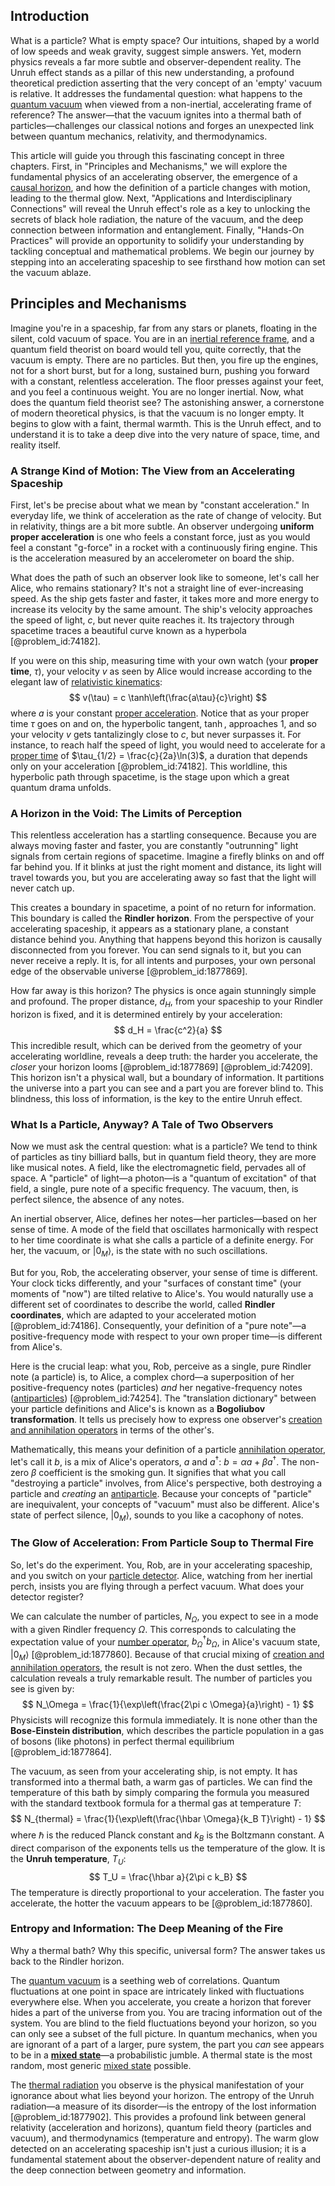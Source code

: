 ## Introduction
What is a particle? What is empty space? Our intuitions, shaped by a world of low speeds and weak gravity, suggest simple answers. Yet, modern physics reveals a far more subtle and observer-dependent reality. The Unruh effect stands as a pillar of this new understanding, a profound theoretical prediction asserting that the very concept of an 'empty' vacuum is relative. It addresses the fundamental question: what happens to the [quantum vacuum](@article_id:155087) when viewed from a non-inertial, accelerating frame of reference? The answer—that the vacuum ignites into a thermal bath of particles—challenges our classical notions and forges an unexpected link between quantum mechanics, relativity, and thermodynamics.

This article will guide you through this fascinating concept in three chapters. First, in "Principles and Mechanisms," we will explore the fundamental physics of an accelerating observer, the emergence of a [causal horizon](@article_id:157463), and how the definition of a particle changes with motion, leading to the thermal glow. Next, "Applications and Interdisciplinary Connections" will reveal the Unruh effect's role as a key to unlocking the secrets of black hole radiation, the nature of the vacuum, and the deep connection between information and entanglement. Finally, "Hands-On Practices" will provide an opportunity to solidify your understanding by tackling conceptual and mathematical problems. We begin our journey by stepping into an accelerating spaceship to see firsthand how motion can set the vacuum ablaze.

## Principles and Mechanisms

Imagine you're in a spaceship, far from any stars or planets, floating in the silent, cold vacuum of space. You are in an [inertial reference frame](@article_id:164600), and a quantum field theorist on board would tell you, quite correctly, that the vacuum is empty. There are no particles. But then, you fire up the engines, not for a short burst, but for a long, sustained burn, pushing you forward with a constant, relentless acceleration. The floor presses against your feet, and you feel a continuous weight. You are no longer inertial. Now, what does the quantum field theorist see? The astonishing answer, a cornerstone of modern theoretical physics, is that the vacuum is no longer empty. It begins to glow with a faint, thermal warmth. This is the Unruh effect, and to understand it is to take a deep dive into the very nature of space, time, and reality itself.

### A Strange Kind of Motion: The View from an Accelerating Spaceship

First, let's be precise about what we mean by "constant acceleration." In everyday life, we think of acceleration as the rate of change of velocity. But in relativity, things are a bit more subtle. An observer undergoing **uniform proper acceleration** is one who feels a constant force, just as you would feel a constant "g-force" in a rocket with a continuously firing engine. This is the acceleration measured by an accelerometer on board the ship.

What does the path of such an observer look like to someone, let's call her Alice, who remains stationary? It's not a straight line of ever-increasing speed. As the ship gets faster and faster, it takes more and more energy to increase its velocity by the same amount. The ship's velocity approaches the speed of light, $c$, but never quite reaches it. Its trajectory through spacetime traces a beautiful curve known as a hyperbola [@problem_id:74182].

If you were on this ship, measuring time with your own watch (your **proper time**, $\tau$), your velocity $v$ as seen by Alice would increase according to the elegant law of [relativistic kinematics](@article_id:158570):
$$
v(\tau) = c \tanh\left(\frac{a\tau}{c}\right)
$$
where $a$ is your constant [proper acceleration](@article_id:183995). Notice that as your proper time $\tau$ goes on and on, the hyperbolic tangent, $\tanh$, approaches 1, and so your velocity $v$ gets tantalizingly close to $c$, but never surpasses it. For instance, to reach half the speed of light, you would need to accelerate for a [proper time](@article_id:191630) of $\tau_{1/2} = \frac{c}{2a}\ln(3)$, a duration that depends only on your acceleration [@problem_id:74182]. This worldline, this hyperbolic path through spacetime, is the stage upon which a great quantum drama unfolds.

### A Horizon in the Void: The Limits of Perception

This relentless acceleration has a startling consequence. Because you are always moving faster and faster, you are constantly "outrunning" light signals from certain regions of spacetime. Imagine a firefly blinks on and off far behind you. If it blinks at just the right moment and distance, its light will travel towards you, but you are accelerating away so fast that the light will never catch up.

This creates a boundary in spacetime, a point of no return for information. This boundary is called the **Rindler horizon**. From the perspective of your accelerating spaceship, it appears as a stationary plane, a constant distance behind you. Anything that happens beyond this horizon is causally disconnected from you forever. You can send signals to it, but you can never receive a reply. It is, for all intents and purposes, your own personal edge of the observable universe [@problem_id:1877869].

How far away is this horizon? The physics is once again stunningly simple and profound. The proper distance, $d_H$, from your spaceship to your Rindler horizon is fixed, and it is determined entirely by your acceleration:
$$
d_H = \frac{c^2}{a}
$$
This incredible result, which can be derived from the geometry of your accelerating worldline, reveals a deep truth: the harder you accelerate, the *closer* your horizon looms [@problem_id:1877869] [@problem_id:74209]. This horizon isn't a physical wall, but a boundary of information. It partitions the universe into a part you can see and a part you are forever blind to. This blindness, this loss of information, is the key to the entire Unruh effect.

### What Is a Particle, Anyway? A Tale of Two Observers

Now we must ask the central question: what is a particle? We tend to think of particles as tiny billiard balls, but in quantum field theory, they are more like musical notes. A field, like the electromagnetic field, pervades all of space. A "particle" of light—a photon—is a "quantum of excitation" of that field, a single, pure note of a specific frequency. The vacuum, then, is perfect silence, the absence of any notes.

An inertial observer, Alice, defines her notes—her particles—based on her sense of time. A mode of the field that oscillates harmonically with respect to her time coordinate is what she calls a particle of a definite energy. For her, the vacuum, or $|0_M\rangle$, is the state with no such oscillations.

But for you, Rob, the accelerating observer, your sense of time is different. Your clock ticks differently, and your "surfaces of constant time" (your moments of "now") are tilted relative to Alice's. You would naturally use a different set of coordinates to describe the world, called **Rindler coordinates**, which are adapted to your accelerated motion [@problem_id:74186]. Consequently, your definition of a "pure note"—a positive-frequency mode with respect to your own proper time—is different from Alice's.

Here is the crucial leap: what you, Rob, perceive as a single, pure Rindler note (a particle) is, to Alice, a complex chord—a superposition of her positive-frequency notes (particles) *and* her negative-frequency notes ([antiparticles](@article_id:155172)) [@problem_id:74254]. The "translation dictionary" between your particle definitions and Alice's is known as a **Bogoliubov transformation**. It tells us precisely how to express one observer's [creation and annihilation operators](@article_id:146627) in terms of the other's.

Mathematically, this means your definition of a particle [annihilation operator](@article_id:148982), let's call it $b$, is a mix of Alice's operators, $a$ and $a^\dagger$: $b = \alpha a + \beta a^\dagger$. The non-zero $\beta$ coefficient is the smoking gun. It signifies that what you call "destroying a particle" involves, from Alice's perspective, both destroying a particle and *creating* an [antiparticle](@article_id:193113). Because your concepts of "particle" are inequivalent, your concepts of "vacuum" must also be different. Alice's state of perfect silence, $|0_M\rangle$, sounds to you like a cacophony of notes.

### The Glow of Acceleration: From Particle Soup to Thermal Fire

So, let's do the experiment. You, Rob, are in your accelerating spaceship, and you switch on your [particle detector](@article_id:264727). Alice, watching from her inertial perch, insists you are flying through a perfect vacuum. What does your detector register?

We can calculate the number of particles, $N_\Omega$, you expect to see in a mode with a given Rindler frequency $\Omega$. This corresponds to calculating the expectation value of your [number operator](@article_id:153074), $b_\Omega^\dagger b_\Omega$, in Alice's vacuum state, $|0_M\rangle$ [@problem_id:1877860]. Because of that crucial mixing of [creation and annihilation operators](@article_id:146627), the result is not zero. When the dust settles, the calculation reveals a truly remarkable result. The number of particles you see is given by:
$$
N_\Omega = \frac{1}{\exp\left(\frac{2\pi c \Omega}{a}\right) - 1}
$$
Physicists will recognize this formula immediately. It is none other than the **Bose-Einstein distribution**, which describes the particle population in a gas of bosons (like photons) in perfect thermal equilibrium [@problem_id:1877864].

The vacuum, as seen from your accelerating ship, is not empty. It has transformed into a thermal bath, a warm gas of particles. We can find the temperature of this bath by simply comparing the formula you measured with the standard textbook formula for a thermal gas at temperature $T$:
$$
N_{thermal} = \frac{1}{\exp\left(\frac{\hbar \Omega}{k_B T}\right) - 1}
$$
where $\hbar$ is the reduced Planck constant and $k_B$ is the Boltzmann constant. A direct comparison of the exponents tells us the temperature of the glow. It is the **Unruh temperature**, $T_U$:
$$
T_U = \frac{\hbar a}{2\pi c k_B}
$$
The temperature is directly proportional to your acceleration. The faster you accelerate, the hotter the vacuum appears to be [@problem_id:1877860].

### Entropy and Information: The Deep Meaning of the Fire

Why a thermal bath? Why this specific, universal form? The answer takes us back to the Rindler horizon.

The [quantum vacuum](@article_id:155087) is a seething web of correlations. Quantum fluctuations at one point in space are intricately linked with fluctuations everywhere else. When you accelerate, you create a horizon that forever hides a part of the universe from you. You are tracing information out of the system. You are blind to the field fluctuations beyond your horizon, so you can only see a subset of the full picture. In quantum mechanics, when you are ignorant of a part of a larger, pure system, the part you *can* see appears to be in a **[mixed state](@article_id:146517)**—a probabilistic jumble. A thermal state is the most random, most generic [mixed state](@article_id:146517) possible.

The [thermal radiation](@article_id:144608) you observe is the physical manifestation of your ignorance about what lies beyond your horizon. The entropy of the Unruh radiation—a measure of its disorder—is the entropy of the lost information [@problem_id:1877902]. This provides a profound link between general relativity (acceleration and horizons), quantum field theory (particles and vacuum), and thermodynamics (temperature and entropy). The warm glow detected on an accelerating spaceship isn't just a curious illusion; it is a fundamental statement about the observer-dependent nature of reality and the deep connection between geometry and information.